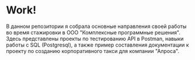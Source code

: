 # Work!
В данном репозитории я собрала основные направления своей работы во время стажировки в ООО "Комплексные программные решения". Здесь представлены проекты по тестированию API в Postman, навыки работы с SQL (Postgresql), а также пример составления документации к проекту по созданию корпоративного такси для компании "Алроса".
